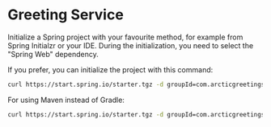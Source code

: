 # Greeting Service

Initialize a Spring project with your favourite method, for example from Spring Initialzr or your IDE.
During the initialization, you need to select the "Spring Web" dependency.

If you prefer, you can initialize the project with this command:

```bash
curl https://start.spring.io/starter.tgz -d groupId=com.arcticgreetings -d artifactId=greeting-service -d name=greeting-service -d packageName=com.arcticgreetings.greeting-service -d dependencies=web -d javaVersion=11 -d type=gradle-project -o greeting-service.zip
```

For using Maven instead of Gradle:

```bash
curl https://start.spring.io/starter.tgz -d groupId=com.arcticgreetings -d artifactId=greeting-service -d name=greeting-service -d packageName=com.arcticgreetings.greeting-service -d dependencies=web -d javaVersion=11 -d type=maven-project -o greeting-service.zip
```
